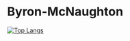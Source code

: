 # Byron-McNaughton
[![Top Langs](https://github-readme-stats.vercel.app/api/top-langs/?username=ByronMcNaughton)](https://github.com/anuraghazra/github-readme-stats)
